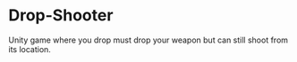 # Drop-Shooter
Unity game where you drop must drop your weapon but can still shoot from its location.
